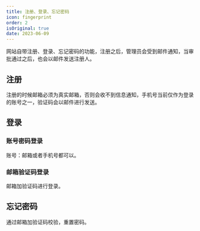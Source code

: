 ```yaml
---
title: 注册、登录、忘记密码
icon: fingerprint
order: 2
isOriginal: true
date: 2023-06-09
---
```


网站自带注册、登录、忘记密码的功能，注册之后，管理员会受到邮件通知，当审批通过之后，也会以邮件发送注册人。

## 注册

注册的时候邮箱必须为真实邮箱，否则会收不到信息通知，手机号当前仅作为登录的账号之一，验证码会以邮件进行发送。

## 登录

### 账号密码登录

账号：邮箱或者手机号都可以。

### 邮箱验证码登录

邮箱加验证码进行登录。

## 忘记密码

通过邮箱加验证码校验，重置密码。
